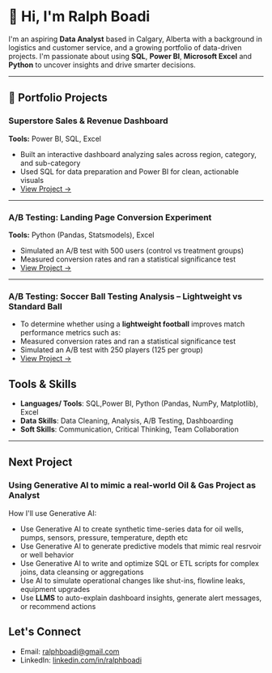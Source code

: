 # 👋 Hi, I'm Ralph Boadi

I'm an aspiring **Data Analyst** based in Calgary, Alberta with a background in logistics and customer service, and a growing portfolio of data-driven projects. I'm passionate about using **SQL**, **Power BI**, **Microsoft Excel** and **Python** to uncover insights and drive smarter decisions.

---

## 📁 Portfolio Projects

### Superstore Sales & Revenue Dashboard
**Tools:** Power BI, SQL, Excel  
- Built an interactive dashboard analyzing sales across region, category, and sub-category 
- Used SQL for data preparation and Power BI for clean, actionable visuals  
- [View Project →](https://github.com/ralphboadi/ralphboadi/blob/main/superstore_sales_project/README.md)

---

### A/B Testing: Landing Page Conversion Experiment
**Tools:** Python (Pandas, Statsmodels), Excel 
- Simulated an A/B test with 500 users (control vs treatment groups)  
- Measured conversion rates and ran a statistical significance test  
- [View Project →](https://github.com/ralphboadi/ralphboadi/blob/main/ab_test_landing_page_project/README.md)

---

### A/B Testing: Soccer Ball Testing Analysis – Lightweight vs Standard Ball
- To determine whether using a **lightweight football** improves match performance metrics such as:
- Measured conversion rates and ran a statistical significance test
- Simulated an A/B test with 250 players (125 per group)
- [View Project →](https://github.com/ralphboadi/ralphboadi/blob/main/soccer_ab_test_project/README.md)

## Tools & Skills
- **Languages/ Tools**: SQL,Power BI, Python (Pandas, NumPy, Matplotlib), Excel
- **Data Skills**: Data Cleaning, Analysis, A/B Testing, Dashboarding
- **Soft Skills**: Communication, Critical Thinking, Team Collaboration

---

## Next Project
### Using Generative AI to mimic a real-world Oil & Gas Project as Analyst  
How I'll use Generative AI:
 -  Use Generative AI to create synthetic time-series data for oil wells, pumps, sensors, pressure, temperature, depth etc
  - Use Generative AI to generate predictive models that mimic real resrvoir or well behavior
  - Use Generative AI to write and optimize SQL or ETL scripts for complex joins, data cleansing or aggregations
  - Use AI to simulate operational changes like shut-ins, flowline leaks, equipment upgrades
  - Use **LLMS** to auto-explain dashboard insights, generate alert messages, or recommend actions

## Let's Connect

- Email: ralphboadi@gmail.com  
- LinkedIn: [linkedin.com/in/ralphboadi](https://www.linkedin.com/in/ralphboadi)
